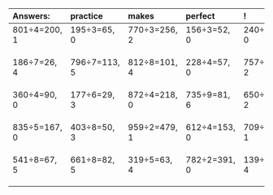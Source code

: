 | Answers: | practice | makes | perfect | ! |
| :--- | :--- | :--- | :--- | :--- |
| 801÷4=200, 1 | 195÷3=65, 0 | 770÷3=256, 2 | 156÷3=52, 0 | 240÷6=40, 0 | 
|   |   |   |   |   | 
|   |   |   |   |   | 
|   |   |   |   |   | 
| 186÷7=26, 4 | 796÷7=113, 5 | 812÷8=101, 4 | 228÷4=57, 0 | 757÷5=151, 2 | 
|   |   |   |   |   | 
|   |   |   |   |   | 
|   |   |   |   |   | 
| 360÷4=90, 0 | 177÷6=29, 3 | 872÷4=218, 0 | 735÷9=81, 6 | 650÷9=72, 2 | 
|   |   |   |   |   | 
|   |   |   |   |   | 
|   |   |   |   |   | 
| 835÷5=167, 0 | 403÷8=50, 3 | 959÷2=479, 1 | 612÷4=153, 0 | 709÷2=354, 1 | 
|   |   |   |   |   | 
|   |   |   |   |   | 
|   |   |   |   |   | 
| 541÷8=67, 5 | 661÷8=82, 5 | 319÷5=63, 4 | 782÷2=391, 0 | 139÷5=27, 4 | 
|   |   |   |   |   | 
|   |   |   |   |   | 
|   |   |   |   |   | 
